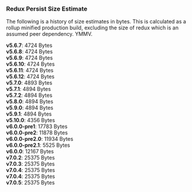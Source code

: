 ### Redux Persist Size Estimate
The following is a history of size estimates in bytes. This is calculated as a rollup minified production build, excluding the size of redux which is an assumed peer dependency. YMMV.

**v5.6.7**: 4724 Bytes  
**v5.6.8**: 4724 Bytes  
**v5.6.9**: 4724 Bytes  
**v5.6.10**: 4724 Bytes  
**v5.6.11**: 4724 Bytes  
**v5.6.12**: 4724 Bytes  
**v5.7.0**: 4893 Bytes  
**v5.7.1**: 4894 Bytes  
**v5.7.2**: 4894 Bytes  
**v5.8.0**: 4894 Bytes  
**v5.9.0**: 4894 Bytes  
**v5.9.1**: 4894 Bytes  
**v5.10.0**: 4356 Bytes  
**v6.0.0-pre1**: 17783 Bytes  
**v6.0.0-pre2**: 11878 Bytes  
**v6.0.0-pre2.0**: 11934 Bytes  
**v6.0.0-pre2.1**: 5525 Bytes  
**v6.0.0**: 12167 Bytes  
**v7.0.2**: 25375 Bytes  
**v7.0.3**: 25375 Bytes  
**v7.0.4**: 25375 Bytes  
**v7.0.4**: 25375 Bytes  
**v7.0.5**: 25375 Bytes  
